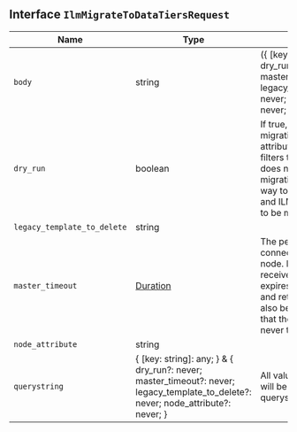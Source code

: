 ## Interface `IlmMigrateToDataTiersRequest`

| Name | Type | Description |
| - | - | - |
| `body` | string | ({ [key: string]: any; } & { dry_run?: never; master_timeout?: never; legacy_template_to_delete?: never; node_attribute?: never; }) | All values in `body` will be added to the request body. |
| `dry_run` | boolean | If true, simulates the migration from node attributes based allocation filters to data tiers, but does not perform the migration. This provides a way to retrieve the indices and ILM policies that need to be migrated. |
| `legacy_template_to_delete` | string | &nbsp; |
| `master_timeout` | [Duration](./Duration.md) | The period to wait for a connection to the master node. If no response is received before the timeout expires, the request fails and returns an error. It can also be set to `-1` to indicate that the request should never timeout. |
| `node_attribute` | string | &nbsp; |
| `querystring` | { [key: string]: any; } & { dry_run?: never; master_timeout?: never; legacy_template_to_delete?: never; node_attribute?: never; } | All values in `querystring` will be added to the request querystring. |
